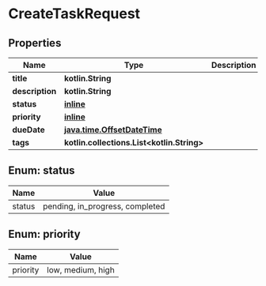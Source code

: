 
# CreateTaskRequest

## Properties
| Name | Type | Description | Notes |
| ------------ | ------------- | ------------- | ------------- |
| **title** | **kotlin.String** |  |  |
| **description** | **kotlin.String** |  |  |
| **status** | [**inline**](#Status) |  |  [optional] |
| **priority** | [**inline**](#Priority) |  |  [optional] |
| **dueDate** | [**java.time.OffsetDateTime**](java.time.OffsetDateTime.md) |  |  [optional] |
| **tags** | **kotlin.collections.List&lt;kotlin.String&gt;** |  |  [optional] |


<a id="Status"></a>
## Enum: status
| Name | Value |
| ---- | ----- |
| status | pending, in_progress, completed |


<a id="Priority"></a>
## Enum: priority
| Name | Value |
| ---- | ----- |
| priority | low, medium, high |



